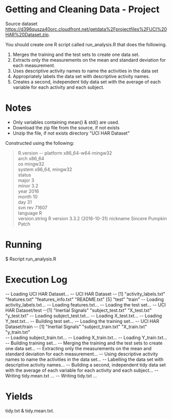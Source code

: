 # Getting and Cleaning Data - Project

Source dataset https://d396qusza40orc.cloudfront.net/getdata%2Fprojectfiles%2FUCI%20HAR%20Dataset.zip.

You should create one R script called run_analysis.R that does the following.
1. Merges the training and the test sets to create one data set.
2. Extracts only the measurements on the mean and standard deviation for each measurement.
3. Uses descriptive activity names to name the activities in the data set
4. Appropriately labels the data set with descriptive activity names.
5. Creates a second, independent tidy data set with the average of each variable for each activity and each subject.

# Notes
+ Only variables containing mean() & std() are used.
+ Download the zip file from the source, if not exists
+ Unzip the file, if not exists directory "UCI HAR Dataset"

Constructed using the following:


> R.version
--
platform       x86_64-w64-mingw32          
arch           x86_64                      
os             mingw32                     
system         x86_64, mingw32             
status                                     
major          3                           
minor          3.2                         
year           2016                        
month          10                          
day            31                          
svn rev        71607                       
language       R                           
version.string R version 3.3.2 (2016-10-31)
nickname       Sincere Pumpkin Patch       

# Running

$ Rscript run_analysis.R

# Execution Log

-- Loading UCI HAR Dataset...
-- UCI HAR Dataset
-- [1] "activity_labels.txt" "features.txt"        "features_info.txt"   "README.txt"         [5] "test"                "train" 
-- Loading activity_labels.txt...
-- Loading features.txt...
-- Loading the test set...
-- UCI HAR Dataset/test
--[1] "Inertial Signals" "subject_test.txt" "X_test.txt"       "y_test.txt"
-- Loading subject_test.txt...
-- Loading X_test.txt...
-- Loading Y_test.txt...
-- Building test set...
-- Loading the training set...
-- UCI HAR Dataset/train
-- [1] "Inertial Signals"  "subject_train.txt" "X_train.txt"       "y_train.txt"    
-- Loading subject_train.txt...
-- Loading X_train.txt...
-- Loading Y_train.txt...
-- Building training set...
-- Merging the training and the test sets to create one data set...
-- Extracting only the measurements on the mean and standard deviation for each measurement...
-- Using descriptive activity names to name the activities in the data set...
-- Labelling the data set with descriptive activity names...
-- Building a second, independent tidy data set with the average of each variable for each activity and each subject...
-- Writing tidy.mean.txt ...
-- Writing tidy.txt ...


# Yields 
tidy.txt & tidy.mean.txt.